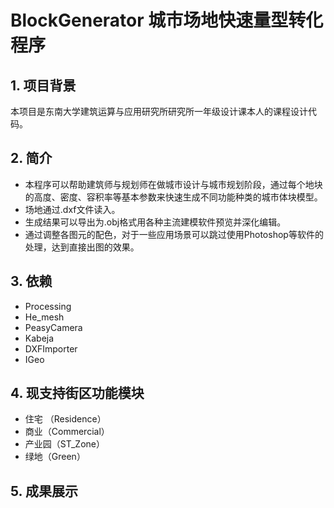 # BlockGenerator 城市场地快速量型转化程序
## 1. 项目背景
本项目是东南大学建筑运算与应用研究所研究所一年级设计课本人的课程设计代码。
## 2. 简介
- 本程序可以帮助建筑师与规划师在做城市设计与城市规划阶段，通过每个地块的高度、密度、容积率等基本参数来快速生成不同功能种类的城市体块模型。
- 场地通过.dxf文件读入。
-  生成结果可以导出为.obj格式用各种主流建模软件预览并深化编辑。
- 通过调整各图元的配色，对于一些应用场景可以跳过使用Photoshop等软件的处理，达到直接出图的效果。

## 3. 依赖
- Processing
- He_mesh
- PeasyCamera
- Kabeja
- DXFImporter
- IGeo

## 4. 现支持街区功能模块
- 住宅 （Residence）
- 商业（Commercial）
- 产业园（ST_Zone）
- 绿地（Green）

## 5. 成果展示
